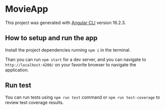 # MovieApp

This project was generated with [Angular CLI](https://github.com/angular/angular-cli) version 16.2.3.

## How to setup and run the app

Install the project dependencies running `npm i` in the terminal.

Than you can run `npm start` for a dev server, and you can navigate to `http://localhost:4200/` on your favorite browser to navigate the application.

## Run test

You can run tests using `npm run test` command or `npm run test-coverage` to review test coverage results.
